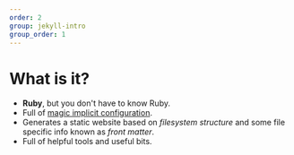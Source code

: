 ```yaml
---
order: 2
group: jekyll-intro
group_order: 1
---
```


# What is it?

* **Ruby**, but you don't have to know Ruby.
* Full of [magic implicit configuration](http://pchiusano.github.io/2014-05-20/jekyll-vs-hakyll.html).
* Generates a static website based on *filesystem structure* and some file specific info known as *front matter*.
* Full of helpful tools and useful bits.
